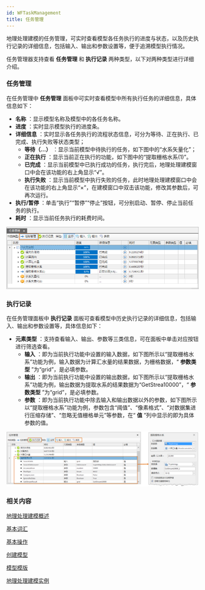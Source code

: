 ```yaml
---
id: WFTaskManagement
title: 任务管理
---
```

地理处理建模的任务管理，可实时查看模型各任务执行的进度与状态，以及历史执行记录的详细信息，包括输入、输出和参数设置等，便于追溯模型执行情况。

任务管理器支持查看 **任务管理** 和 **执行记录** 两种类型，以下对两种类型进行详细介绍。

###  任务管理

在任务管理中 **任务管理** 面板中可实时查看模型中所有执行任务的详细信息，具体信息如下：

  * **名称** ：显示模型名称及模型中的各任务名称。
  * **进度** ：实时显示模型执行的进度条。
  * **详细信息** ：实时显示各任务执行的流程状态信息，可分为等待、正在执行、已完成、执行失败等状态类型；
    * **等待（...）** ：显示当前模型中待执行的任务，如下图中的“水系矢量化”；
    * **正在执行** ：显示当前正在执行的功能，如下图中的“提取栅格水系(1)”。
    * **已完成** ：显示当前模型中已执行成功的任务，执行完后，地理处理建模窗口中会在该功能的右上角显示“√”。
    * **执行失败** ：显示当前模型中执行失败的任务，此时地理处理建模窗口中会在该功能的右上角显示“×”，在建模窗口中双击该功能，修改其参数后，可再次运行。
  * **执行/暂停** ：单击“执行”“暂停”“停止”按钮，可分别启动、暂停、停止当前任务的执行。
  * **耗时** ：显示当前任务执行的耗费时间。

![](img/TaskManager1.png)  

  
###  执行记录

在任务管理面板中 **执行记录** 面板可查看模型中历史执行记录的详细信息，包括输入、输出和参数设置等，具体信息如下：

  * **元素类型** ：支持查看输入、输出、参数等三类信息，可在面板中单击对应按钮进行筛选查看。 
    * **输入** ：即为当前执行功能中设置的输入数据，如下图所示以“提取栅格水系”功能为例，输入数据为计算汇水量的结果数据，为栅格数据，“ **参数类型** ”为“grid”，是必填参数。
    * **输出** ：即为当前执行功能中设置的输出数据，如下图所示以“提取栅格水系”功能为例，输出数据为提取水系的结果数据为“GetStrea10000”，“ **参数类型** ”为“grid”，是必填参数。
    * **参数** ：即为当前执行功能中除去输入和输出数据以外的参数，如下图所示以“提取栅格水系”功能为例，参数包含“阈值”、“像素格式”、“对数据集进行压缩存储”、“忽略无值栅格单元”等参数，在“ **值** ”列中显示的即为具体参数的值。

![](img/TaskManager2.png)  

  
### 相关内容

 [地理处理建模概述](WorkFlowSummarize)

 [基本词汇](WFConcepts)

 [基本操作](WFBasicOperation)

 [创建模型](CreatWorkFlow)

 [模型模版](WorkFlowTemplate)

 [地理处理建模实例](WorkFlowApplications)

